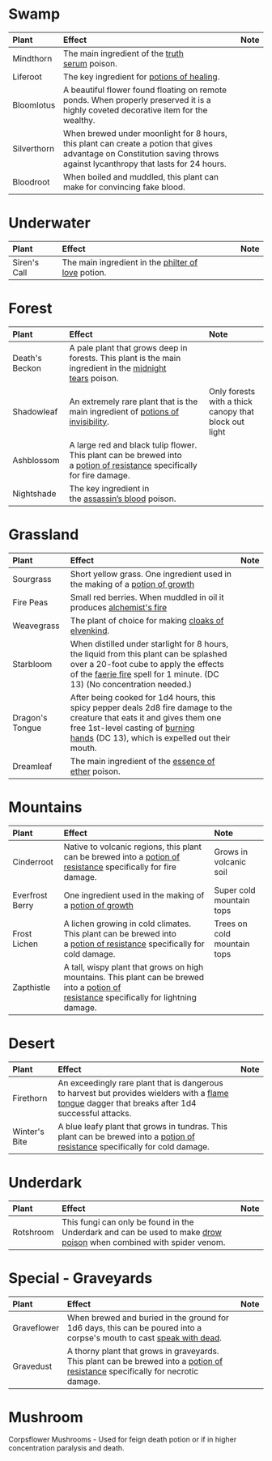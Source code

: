 # Swamp

|**Plant**|**Effect**|**Note**|
|:--|:--|:--|
| Mindthorn | The main ingredient of the [truth serum](https://www.dndbeyond.com/equipment/truth-serum-ingested) poison.||
| Liferoot | The key ingredient for [potions of healing](https://www.dndbeyond.com/equipment/potion-of-healing).||
| Bloomlotus | A beautiful flower found floating on remote ponds. When properly preserved it is a highly coveted decorative item for the wealthy.||
| Silverthorn | When brewed under moonlight for 8 hours, this plant can create a potion that gives advantage on Constitution saving throws against lycanthropy that lasts for 24 hours.||
| Bloodroot | When boiled and muddled, this plant can make for convincing fake blood.||

# Underwater

|**Plant**|**Effect**|**Note**|
|:--|:--|:--|
| Siren's Call | The main ingredient in the [philter of love](https://www.dndbeyond.com/magic-items/4695-philter-of-love) potion.||


# Forest

|**Plant**|**Effect**|**Note**|
|:--|:--|:--|
| Death's Beckon | A pale plant that grows deep in forests. This plant is the main ingredient in the [midnight tears](https://www.dndbeyond.com/equipment/midnight-tears-ingested) poison.||
| Shadowleaf | An extremely rare plant that is the main ingredient of [potions of invisibility](https://www.dndbeyond.com/magic-items/4710-potion-of-invisibility).|Only forests with a thick canopy that block out light|
| Ashblossom | A large red and black tulip flower. This plant can be brewed into a [potion of resistance](https://www.dndbeyond.com/magic-items/5419-potion-of-resistance) specifically for fire damage.||
| Nightshade | The key ingredient in the [assassin’s blood](https://www.dndbeyond.com/equipment/assassins-blood-ingested) poison.||

# Grassland

|**Plant**|**Effect**|**Note**|
|:--|:--|:--|
| Sourgrass | Short yellow grass. One ingredient used in the making of a [potion of growth](https://www.dndbeyond.com/magic-items/4707-potion-of-growth)||
| Fire Peas | Small red berries. When muddled in oil it produces [alchemist's fire](https://www.dndbeyond.com/equipment/alchemists-fire-flask) ||
| Weavegrass | The plant of choice for making [cloaks of elvenkind](https://www.dndbeyond.com/magic-items/4606-cloak-of-elvenkind).||
| Starbloom | When distilled under starlight for 8 hours, the liquid from this plant can be splashed over a 20-foot cube to apply the effects of the [faerie fire](https://www.dndbeyond.com/spells/faerie-fire) spell for 1 minute. (DC 13) (No concentration needed.)||
| Dragon's Tongue | After being cooked for 1d4 hours, this spicy pepper deals 2d8 fire damage to the creature that eats it and gives them one free 1st-level casting of [burning hands](https://www.dndbeyond.com/spells/burning-hands) (DC 13), which is expelled out their mouth.||
| Dreamleaf | The main ingredient of the [essence of ether](https://www.dndbeyond.com/equipment/essence-of-ether-inhaled) poison.||

# Mountains

|**Plant**|**Effect**|**Note**|
|:--|:--|:--|
| Cinderroot | Native to volcanic regions, this plant can be brewed into a [potion of resistance](https://www.dndbeyond.com/magic-items/5419-potion-of-resistance) specifically for fire damage.| Grows in volcanic soil|
| Everfrost Berry | One ingredient used in the making of a [potion of growth](https://www.dndbeyond.com/magic-items/4707-potion-of-growth)|Super cold mountain tops|
| Frost Lichen | A lichen growing in cold climates. This plant can be brewed into a [potion of resistance](https://www.dndbeyond.com/magic-items/5419-potion-of-resistance) specifically for cold damage.|Trees on cold mountain tops|
| Zapthistle | A tall, wispy plant that grows on high mountains. This plant can be brewed into a [potion of resistance](https://www.dndbeyond.com/magic-items/5419-potion-of-resistance) specifically for lightning damage.||

# Desert

|**Plant**|**Effect**|**Note**|
|:--|:--|:--|
| Firethorn | An exceedingly rare plant that is dangerous to harvest but provides wielders with a [flame tongue](https://www.dndbeyond.com/magic-items/5386-flame-tongue) dagger that breaks after 1d4 successful attacks.||
| Winter's Bite | A blue leafy plant that grows in tundras. This plant can be brewed into a [potion of resistance](https://www.dndbeyond.com/magic-items/5419-potion-of-resistance) specifically for cold damage.||

# Underdark

|**Plant**|**Effect**|**Note**|
|:--|:--|:--|
| Rotshroom | This fungi can only be found in the Underdark and can be used to make [drow poison](https://www.dndbeyond.com/equipment/drow-poison-injury) when combined with spider venom.||

# Special - Graveyards

|**Plant**|**Effect**|**Note**|
|:--|:--|:--|
| Graveflower | When brewed and buried in the ground for 1d6 days, this can be poured into a corpse's mouth to cast [speak with dead](https://www.dndbeyond.com/spells/speak-with-dead).||
| Gravedust | A thorny plant that grows in graveyards. This plant can be brewed into a [potion of resistance](https://www.dndbeyond.com/magic-items/5419-potion-of-resistance) specifically for necrotic damage.||



# Mushroom

Corpsflower Mushrooms - Used for feign death potion or if in higher concentration paralysis and death.